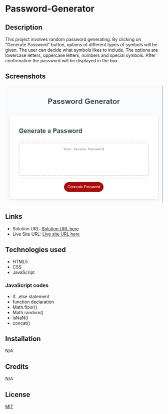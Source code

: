 # Password-Generator

## Description

This project involves random password generating. By clicking on "Generate Password" button, options of different types of symbols will be given. The user can decide what symbols likes to include. The options are lowercase letters, uppercase letters, numbers and special symbols. After confirmation the password will be displayed in the box.


## Screenshots

![](./images/screenshot.jpg)



## Links

- Solution URL: [Solution URL here](https://github.com/KodeIva/Password-Generator)
- Live Site URL: [Live site URL here](https://kodeiva.github.io/Password-Generator/)


## Technologies used

- HTML5
- CSS 
- JavaScript


### JavaScript codes

- if...else statement
- function declaration
- Math.floor()
- Math.random()
- isNaN()
- concat()


## Installation

 N/A


## Credits

N/A


## License
[MIT](https://choosealicense.com/licenses/mit/)
